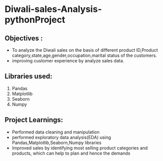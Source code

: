 # Diwali-sales-Analysis-pythonProject

## Objectives :
* To analyze the Diwali sales on the basis of different product ID,Product category,state,age,gender,occupation,marital status of the customers.
* improving customer experience by analyze sales data.

## Libraries used:
1) Pandas
2) Matplotlib
3) Seaborn
4) Numpy

## Project Learnings:
* Performed data cleaning and manipulation
* performed exploratory data analysis(EDA) using Pandas,Matplotlib,Seaborn,Numpy libraries
* Improved sales by identifying most selling product categories and products, which can help to plan and hence the demands
